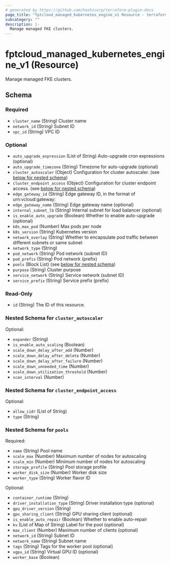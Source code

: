 ```yaml
---
# generated by https://github.com/hashicorp/terraform-plugin-docs
page_title: "fptcloud_managed_kubernetes_engine_v1 Resource - terraform-provider-fptcloud"
subcategory: ""
description: |-
  Manage managed FKE clusters.
---
```


# fptcloud_managed_kubernetes_engine_v1 (Resource)

Manage managed FKE clusters.



<!-- schema generated by tfplugindocs -->
## Schema

### Required

- `cluster_name` (String) Cluster name
- `network_id` (String) Subnet ID
- `vpc_id` (String) VPC ID

### Optional

- `auto_upgrade_expression` (List of String) Auto-upgrade cron expressions (optional)
- `auto_upgrade_timezone` (String) Timezone for auto-upgrade (optional)
- `cluster_autoscaler` (Object) Configuration for cluster autoscaler. (see [below for nested schema](#nestedatt--cluster_autoscaler))
- `cluster_endpoint_access` (Object) Configuration for cluster endpoint access. (see [below for nested schema](#nestedatt--cluster_endpoint_access))
- `edge_gateway_id` (String) Edge gateway ID, in the format of urn:vcloud:gateway:<uuid>
- `edge_gateway_name` (String) Edge gateway name (optional)
- `internal_subnet_lb` (String) Internal subnet for load balancer (optional)
- `is_enable_auto_upgrade` (Boolean) Whether to enable auto-upgrade (optional)
- `k8s_max_pod` (Number) Max pods per node
- `k8s_version` (String) Kubernetes version
- `network_overlay` (String) Whether to encapsulate pod traffic between different subnets or same subnet
- `network_type` (String)
- `pod_network` (String) Pod network (subnet ID)
- `pod_prefix` (String) Pod network (prefix)
- `pools` (Block List) (see [below for nested schema](#nestedblock--pools))
- `purpose` (String) Cluster purpose
- `service_network` (String) Service network (subnet ID)
- `service_prefix` (String) Service prefix (prefix)

### Read-Only

- `id` (String) The ID of this resource.

<a id="nestedatt--cluster_autoscaler"></a>
### Nested Schema for `cluster_autoscaler`

Optional:

- `expander` (String)
- `is_enable_auto_scaling` (Boolean)
- `scale_down_delay_after_add` (Number)
- `scale_down_delay_after_delete` (Number)
- `scale_down_delay_after_failure` (Number)
- `scale_down_unneeded_time` (Number)
- `scale_down_utilization_threshold` (Number)
- `scan_interval` (Number)


<a id="nestedatt--cluster_endpoint_access"></a>
### Nested Schema for `cluster_endpoint_access`

Optional:

- `allow_cidr` (List of String)
- `type` (String)


<a id="nestedblock--pools"></a>
### Nested Schema for `pools`

Required:

- `name` (String) Pool name
- `scale_max` (Number) Maximum number of nodes for autoscaling
- `scale_min` (Number) Minimum number of nodes for autoscaling
- `storage_profile` (String) Pool storage profile
- `worker_disk_size` (Number) Worker disk size
- `worker_type` (String) Worker flavor ID

Optional:

- `container_runtime` (String)
- `driver_installation_type` (String) Driver installation type (optional)
- `gpu_driver_version` (String)
- `gpu_sharing_client` (String) GPU sharing client (optional)
- `is_enable_auto_repair` (Boolean) Whether to enable auto-repair
- `kv` (List of Map of String) Label for the pool (optional)
- `max_client` (Number) Maximum number of clients (optional)
- `network_id` (String) Subnet ID
- `network_name` (String) Subnet name
- `tags` (String) Tags for the worker pool (optional)
- `vgpu_id` (String) Virtual GPU ID (optional)
- `worker_base` (Boolean)
